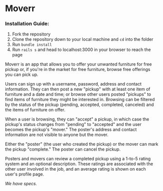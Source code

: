 # Moverr

### Installation Guide:
1. Fork the repository
2. Clone the repository down to your local machine and `cd` into the folder
3. Run `bundle install`
4. Run `rails s` and head to localhost:3000 in your browser to reach the page

Moverr is an app that allows you to offer your unwanted furniture for free pickup or, if you're in the market for free furniture, browse free offerings you can pick up.

Users can sign up with a username, password, address and contact information. They can then post a new "pickup" with at least one item of furniture and a date and time; or browse other users posted "pickups" to find items of furniture they might be interested in. Browsing can be filtered by the status of the pickup (pending, accepted, completed, canceled) and the items of furniture on offer.

When a user is browsing, they can "accept" a pickup, in which case the pickup's status changes from "pending" to "accepted" and the user becomes the pickup's "mover." The poster's address and contact information are not visible to anyone but the mover.

Either the "poster" (the user who created the pickup) or the mover can mark the pickup "complete." The poster can cancel the pickup.

Posters and movers can review a completed pickup using a 1-to-5 rating system and an optional description. These ratings are associated with the other user involved in the job, and an average rating is shown on each user's profile page.

*We have specs.*
